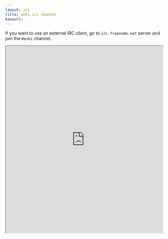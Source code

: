 ```yaml
---
layout: irc
title: enki irc channel
baseurl: .
---
```


If you want to use an external IRC client, go to `irc.freenode.net` server and join the `#enki` channel.


<iframe width="100%" height="600" scrolling="no" border="0" src="http://webchat.freenode.net/?channels=enki&amp;nick=&amp;prompt=1"></iframe>
